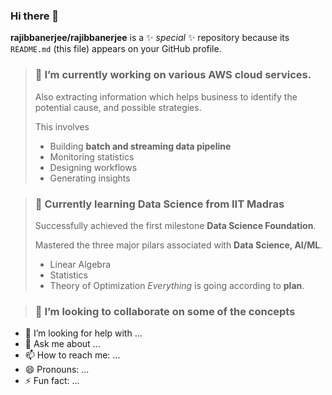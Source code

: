 ### Hi there 👋


**rajibbanerjee/rajibbanerjee** is a ✨ _special_ ✨ repository because its `README.md` (this file) appears on your GitHub profile.



> ### 🔭 I’m currently working on various **AWS cloud services**.
> Also extracting information which helps business to identify the potential cause, and possible strategies.
> 
> This involves
> 
> - Building **batch and streaming data pipeline**
> - Monitoring statistics
> - Designing workflows
> - Generating insights
> 


 
> ### 🌱 Currently learning **Data Science** from **IIT Madras**
> Successfully achieved the first milestone **Data Science Foundation**.
> 
> Mastered the three major pilars associated with **Data Science, AI/ML**.
> 
> - Linear Algebra
> - Statistics
> - Theory of Optimization
> *Everything* is going according to **plan**.
> 

 


> ### 👯 I’m looking to collaborate on some of the concepts 


- 🤔 I’m looking for help with ...
- 💬 Ask me about ...
- 📫 How to reach me: ...
- 😄 Pronouns: ...
- ⚡ Fun fact: ...

